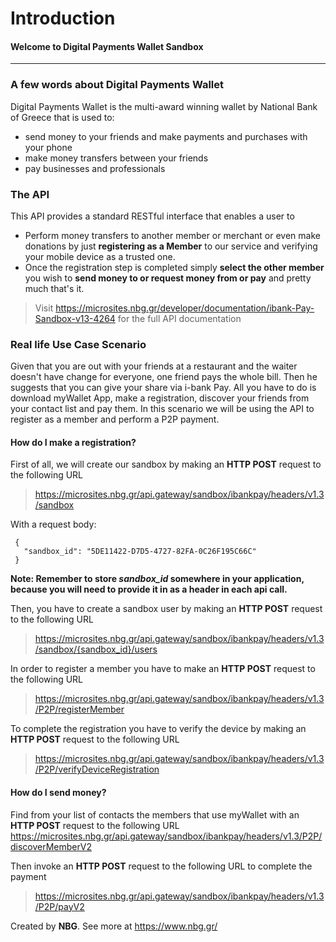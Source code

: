 # **Introduction**
#### Welcome to Digital Payments Wallet Sandbox
------------------------------------------------------------------------------------------

### A few words about Digital Payments Wallet 
Digital Payments Wallet is the multi-award winning wallet by National Bank of Greece that is used to:
- send money to your friends and make payments and purchases with your phone
- make money transfers between your friends
- pay businesses and professionals

### The API
This API provides a standard RESTful interface that enables a user to
- Perform money transfers to another member or merchant or even make donations by just  **registering as a Member**  to our service and verifying your mobile device as a trusted one. 
- Once the registration step is completed simply  **select the other member**  you wish to  **send money to or request money from or pay**  and pretty much that's it.
> Visit https://microsites.nbg.gr/developer/documentation/ibank-Pay-Sandbox-v13-4264
>for the full API documentation
> 
### Real life Use Case Scenario
Given that you are out with your friends at a restaurant and the waiter doesn't have change for everyone, one friend pays the whole bill. Then he suggests that you can give your share via i-bank Pay. 
All you have to do is download myWallet App, make a registration, discover your friends from your contact list and pay them.
In this scenario we will be using the API to register as a member and perform a P2P payment.

#### How do I make a registration?
First of all, we will create our sandbox by making an **HTTP POST** request to the following URL
>https://microsites.nbg.gr/api.gateway/sandbox/ibankpay/headers/v1.3/sandbox

With a request body:
```
 {
   "sandbox_id": "5DE11422-D7D5-4727-82FA-0C26F195C66C"
 }
``` 

**Note: Remember to store *sandbox_id* somewhere in your application, because you will need to provide it in as a header in each api call.**

Then, you have to create a sandbox user by making an **HTTP POST** request to the following URL
>https://microsites.nbg.gr/api.gateway/sandbox/ibankpay/headers/v1.3/sandbox/{sandbox_id}/users

In order to register a member you have to make an **HTTP POST** request to the following URL
>https://microsites.nbg.gr/api.gateway/sandbox/ibankpay/headers/v1.3/P2P/registerMember

To complete the registration you have to verify the device by making an **HTTP POST** request to the following URL
>https://microsites.nbg.gr/api.gateway/sandbox/ibankpay/headers/v1.3/P2P/verifyDeviceRegistration
  
#### How do I send money?

Find from your list of contacts the members that use myWallet with an **HTTP POST** request to the following URL
https://microsites.nbg.gr/api.gateway/sandbox/ibankpay/headers/v1.3/P2P/discoverMemberV2

Then invoke an **HTTP POST** request to the following URL to complete the payment
>https://microsites.nbg.gr/api.gateway/sandbox/ibankpay/headers/v1.3/P2P/payV2

Created by **NBG**. 
See more at https://www.nbg.gr/